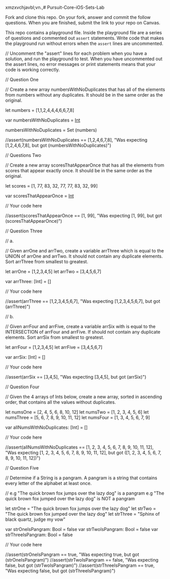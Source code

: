 xmzxvchjavbl;vn.,# Pursuit-Core-iOS-Sets-Lab

Fork and clone this repo. On your fork, answer and commit the follow questions. When you are finished, submit the link to your repo on Canvas.


This repo contains a playground file.  Inside the playground file are a series of questions and commented out `assert` statements.  Write code that makes the playground run without errors when the `assert` lines are uncommented.


// Uncomment the "assert" lines for each problem when you have a solution, and run the playground to test.  When you have uncommented out the assert lines, no error messages or print statements means that your code is working correctly.

// Question One

// Create a new array numbersWithNoDuplicates that has all of the elements from numbers without any duplicates.  It should be in the same order as the original.

let numbers = [1,1,2,4,4,4,6,6,7,8]

var numbersWithNoDuplicates = [Int]()

numbersWithNoDuplicates = Set<Int> (numbers)



//assert(numbersWithNoDuplicates == [1,2,4,6,7,8], "Was expecting [1,2,4,6,7,8], but got \(numbersWithNoDuplicates)")

// Questions Two

// Create a new array scoresThatAppearOnce that has all the elements from scores that appear exactly once.  It should be in the same order as the original.

let scores = [1, 77, 83, 32, 77, 77, 83, 32, 99]

var scoresThatAppearOnce = [Int]()

// Your code here

//assert(scoresThatAppearOnce == [1, 99], "Was expecting [1, 99], but got \(scoresThatAppearOnce)")

// Question Three

// a.

// Given arrOne and arrTwo, create a variable arrThree which is equal to the UNION of arrOne and arrTwo.  It should not contain any duplicate elements.  Sort arrThree from smallest to greatest.

let arrOne = [1,2,3,4,5]
let arrTwo = [3,4,5,6,7]

var arrThree: [Int] = []

// Your code here

//assert(arrThree == [1,2,3,4,5,6,7], "Was expecting [1,2,3,4,5,6,7], but got \(arrThree)")

// b.

// Given arrFour and arrFive, create a variable arrSix with is equal to the INTERSECTION of arrFour and arrFive.  If should not contain any duplicate elements.  Sort arrSix from smallest to greatest.

let arrFour = [1,2,3,4,5]
let arrFive = [3,4,5,6,7]

var arrSix: [Int] = []

// Your code here

//assert(arrSix == [3,4,5], "Was expecting [3,4,5], but got \(arrSix)")

// Question Four

// Given the 4 arrays of Ints below, create a new array, sorted in ascending order, that contains all the values without duplicates.

let numsOne = [2, 4, 5, 6, 8, 10, 12]
let numsTwo = [1, 2, 3, 4, 5, 6]
let numsThree = [5, 6, 7, 8, 9, 10, 11, 12]
let numsFour = [1, 3, 4, 5, 6, 7, 9]

var allNumsWithNoDuplicates: [Int] = []

// Your code here

//assert(allNumsWithNoDuplicates == [1, 2, 3, 4, 5, 6, 7, 8, 9, 10, 11, 12], "Was expecting [1, 2, 3, 4, 5, 6, 7, 8, 9, 10, 11, 12], but got \([1, 2, 3, 4, 5, 6, 7, 8, 9, 10, 11, 12])")


// Question Five

// Determine if a String is a pangram. A pangram is a string that contains every letter of the alphabet at least once.

// e.g "The quick brown fox jumps over the lazy dog" is a pangram e.g "The quick brown fox jumped over the lazy dog" is NOT a pangram

let strOne = "The quick brown fox jumps over the lazy dog"
let strTwo = "The quick brown fox jumped over the lazy dog"
let strThree = "Sphinx of black quartz, judge my vow"

var strOneIsPangram: Bool = false
var strTwoIsPangram: Bool = false
var strThreeIsPangram: Bool = false

// Your code here

//assert(strOneIsPangram == true, "Was expecting true, but got \(strOneIsPangram)")
//assert(strTwoIsPangram == false, "Was expecting false, but got \(strTwoIsPangram)")
//assert(strThreeIsPangram == true, "Was expecting false, but got \(strThreeIsPangram)")


